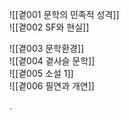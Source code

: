 ![[곁001 문학의 민족적 성격]]
<br/>
![[곁002 SF와 현실]]
<br/>

![[곁003 문학환경]]
<br/>
![[곁004 곁사슬 문학]]
<br/>
![[곁005 소설 1]]
<br/>
![[곁006 필연과 개연]]


.